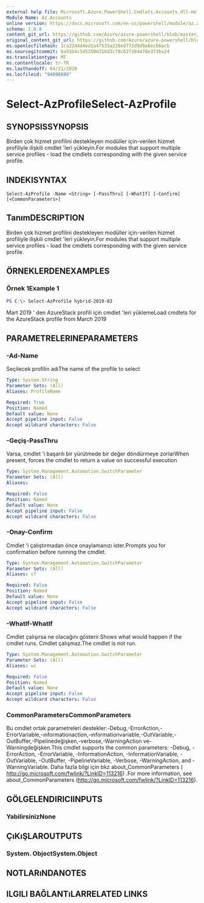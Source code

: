 ```yaml
---
external help file: Microsoft.Azure.PowerShell.Cmdlets.Accounts.dll-Help.xml
Module Name: Az.Accounts
online version: https://docs.microsoft.com/en-us/powershell/module/az.accounts/select-azprofile
schema: 2.0.0
content_git_url: https://github.com/Azure/azure-powershell/blob/master/src/Accounts/Accounts/help/Select-AzProfile.md
original_content_git_url: https://github.com/Azure/azure-powershell/blob/master/src/Accounts/Accounts/help/Select-AzProfile.md
ms.openlocfilehash: 1ca2244d4ed1a47535a228ed772d9d9a6ecb6acb
ms.sourcegitcommit: 6a91b4c545350d316d3cf8c62f384478e3f3ba24
ms.translationtype: MT
ms.contentlocale: tr-TR
ms.lasthandoff: 04/21/2020
ms.locfileid: "94096699"
---
```

# <span data-ttu-id="37b3e-101">Select-AzProfile</span><span class="sxs-lookup"><span data-stu-id="37b3e-101">Select-AzProfile</span></span>

## <span data-ttu-id="37b3e-102">SYNOPSIS</span><span class="sxs-lookup"><span data-stu-id="37b3e-102">SYNOPSIS</span></span>
<span data-ttu-id="37b3e-103">Birden çok hizmet profilini destekleyen modüller için-verilen hizmet profiliyle ilişkili cmdlet 'leri yükleyin.</span><span class="sxs-lookup"><span data-stu-id="37b3e-103">For modules that support multiple service profiles - load the cmdlets corresponding with the given service profile.</span></span>

## <span data-ttu-id="37b3e-104">INDEKI</span><span class="sxs-lookup"><span data-stu-id="37b3e-104">SYNTAX</span></span>

```
Select-AzProfile -Name <String> [-PassThru] [-WhatIf] [-Confirm] [<CommonParameters>]
```

## <span data-ttu-id="37b3e-105">Tanım</span><span class="sxs-lookup"><span data-stu-id="37b3e-105">DESCRIPTION</span></span>
<span data-ttu-id="37b3e-106">Birden çok hizmet profilini destekleyen modüller için-verilen hizmet profiliyle ilişkili cmdlet 'leri yükleyin.</span><span class="sxs-lookup"><span data-stu-id="37b3e-106">For modules that support multiple service profiles - load the cmdlets corresponding with the given service profile.</span></span>

## <span data-ttu-id="37b3e-107">ÖRNEKLERDEN</span><span class="sxs-lookup"><span data-stu-id="37b3e-107">EXAMPLES</span></span>

### <span data-ttu-id="37b3e-108">Örnek 1</span><span class="sxs-lookup"><span data-stu-id="37b3e-108">Example 1</span></span>
```powershell
PS C:\> Select-AzProfile hybrid-2019-03
```

<span data-ttu-id="37b3e-109">Mart 2019 ' den AzureStack profili için cmdlet 'leri yükleme</span><span class="sxs-lookup"><span data-stu-id="37b3e-109">Load cmdlets for the AzureStack profile from March 2019</span></span>

## <span data-ttu-id="37b3e-110">PARAMETRELERINE</span><span class="sxs-lookup"><span data-stu-id="37b3e-110">PARAMETERS</span></span>

### <span data-ttu-id="37b3e-111">-Ad</span><span class="sxs-lookup"><span data-stu-id="37b3e-111">-Name</span></span>
<span data-ttu-id="37b3e-112">Seçilecek profilin adı</span><span class="sxs-lookup"><span data-stu-id="37b3e-112">The name of the profile to select</span></span>

```yaml
Type: System.String
Parameter Sets: (All)
Aliases: ProfileName

Required: True
Position: Named
Default value: None
Accept pipeline input: False
Accept wildcard characters: False
```

### <span data-ttu-id="37b3e-113">-Geçiş</span><span class="sxs-lookup"><span data-stu-id="37b3e-113">-PassThru</span></span>
<span data-ttu-id="37b3e-114">Varsa, cmdlet 'i başarılı bir yürütmede bir değer döndürmeye zorlar</span><span class="sxs-lookup"><span data-stu-id="37b3e-114">When present, forces the cmdlet to return a value on successful execution</span></span>

```yaml
Type: System.Management.Automation.SwitchParameter
Parameter Sets: (All)
Aliases:

Required: False
Position: Named
Default value: None
Accept pipeline input: False
Accept wildcard characters: False
```

### <span data-ttu-id="37b3e-115">-Onay</span><span class="sxs-lookup"><span data-stu-id="37b3e-115">-Confirm</span></span>
<span data-ttu-id="37b3e-116">Cmdlet 'i çalıştırmadan önce onaylamanızı ister.</span><span class="sxs-lookup"><span data-stu-id="37b3e-116">Prompts you for confirmation before running the cmdlet.</span></span>

```yaml
Type: System.Management.Automation.SwitchParameter
Parameter Sets: (All)
Aliases: cf

Required: False
Position: Named
Default value: None
Accept pipeline input: False
Accept wildcard characters: False
```

### <span data-ttu-id="37b3e-117">-WhatIf</span><span class="sxs-lookup"><span data-stu-id="37b3e-117">-WhatIf</span></span>
<span data-ttu-id="37b3e-118">Cmdlet çalışırsa ne olacağını gösterir.</span><span class="sxs-lookup"><span data-stu-id="37b3e-118">Shows what would happen if the cmdlet runs.</span></span>
<span data-ttu-id="37b3e-119">Cmdlet çalışmaz.</span><span class="sxs-lookup"><span data-stu-id="37b3e-119">The cmdlet is not run.</span></span>

```yaml
Type: System.Management.Automation.SwitchParameter
Parameter Sets: (All)
Aliases: wi

Required: False
Position: Named
Default value: None
Accept pipeline input: False
Accept wildcard characters: False
```

### <span data-ttu-id="37b3e-120">CommonParameters</span><span class="sxs-lookup"><span data-stu-id="37b3e-120">CommonParameters</span></span>
<span data-ttu-id="37b3e-121">Bu cmdlet ortak parametreleri destekler:-Debug,-ErrorAction,-ErrorVariable,-ınformationaction,-ınformationvariable,-OutVariable,-OutBuffer,-Pipelinedeğişken,-verbose,-WarningAction ve-Warningdeğişken.</span><span class="sxs-lookup"><span data-stu-id="37b3e-121">This cmdlet supports the common parameters: -Debug, -ErrorAction, -ErrorVariable, -InformationAction, -InformationVariable, -OutVariable, -OutBuffer, -PipelineVariable, -Verbose, -WarningAction, and -WarningVariable.</span></span> <span data-ttu-id="37b3e-122">Daha fazla bilgi için bkz about_CommonParameters ( http://go.microsoft.com/fwlink/?LinkID=113216) .</span><span class="sxs-lookup"><span data-stu-id="37b3e-122">For more information, see about_CommonParameters (http://go.microsoft.com/fwlink/?LinkID=113216).</span></span>

## <span data-ttu-id="37b3e-123">GÖLGELENDIRICI</span><span class="sxs-lookup"><span data-stu-id="37b3e-123">INPUTS</span></span>

### <span data-ttu-id="37b3e-124">Yabilirsiniz</span><span class="sxs-lookup"><span data-stu-id="37b3e-124">None</span></span>

## <span data-ttu-id="37b3e-125">ÇıKıŞLAR</span><span class="sxs-lookup"><span data-stu-id="37b3e-125">OUTPUTS</span></span>

### <span data-ttu-id="37b3e-126">System. Object</span><span class="sxs-lookup"><span data-stu-id="37b3e-126">System.Object</span></span>
## <span data-ttu-id="37b3e-127">NOTLARıNDA</span><span class="sxs-lookup"><span data-stu-id="37b3e-127">NOTES</span></span>

## <span data-ttu-id="37b3e-128">ILGILI BAĞLANTıLAR</span><span class="sxs-lookup"><span data-stu-id="37b3e-128">RELATED LINKS</span></span>
